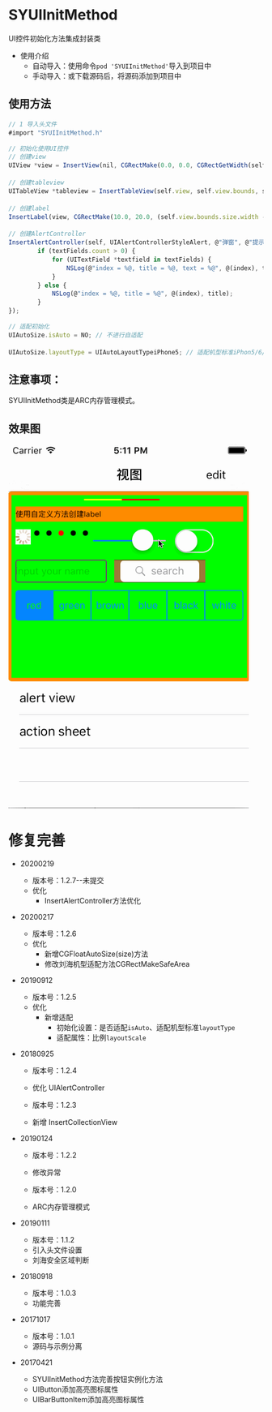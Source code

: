 # SYUIInitMethod
UI控件初始化方法集成封装类


* 使用介绍
  * 自动导入：使用命令`pod 'SYUIInitMethod'`导入到项目中
  * 手动导入：或下载源码后，将源码添加到项目中
  
  
## 使用方法
~~~ javascript
// 1 导入头文件 
#import "SYUIInitMethod.h"
~~~ 

~~~ javascript
// 初始化使用UI控件 
// 创建view
UIView *view = InsertView(nil, CGRectMake(0.0, 0.0, CGRectGetWidth(self.view.bounds), 250.0), [UIColor greenColor], 5.0, [UIColor orangeColor], 5.0);

// 创建tableview
UITableView *tableview = InsertTableView(self.view, self.view.bounds, self, self, UITableViewStylePlain, UITableViewCellSeparatorStyleSingleLine);

// 创建label
InsertLabel(view, CGRectMake(10.0, 20.0, (self.view.bounds.size.width - 10.0 * 2), 20.0), NSTextAlignmentLeft, @"使用自定义方法创建label", [UIFont systemFontOfSize:10.0], [UIColor blackColor], NO);

// 创建AlertController
InsertAlertController(self, UIAlertControllerStyleAlert, @"弹窗", @"提示信息与编辑", @[@"大兄弟在哪里", @"小老弟在哪里"], @[@"大兄弟", @"小老弟", @"确定", @"取消"], ^(int index, NSString *title, NSArray *textFields) {
        if (textFields.count > 0) {
            for (UITextField *textfield in textFields) {
                NSLog(@"index = %@, title = %@, text = %@", @(index), title, textfield.text);
            }
        } else {
            NSLog(@"index = %@, title = %@", @(index), title);
        }
});
~~~ 

~~~ javascript
// 适配初始化
UIAutoSize.isAuto = NO; // 不进行自适配

UIAutoSize.layoutType = UIAutoLayoutTypeiPhone5; // 适配机型标准iPhon5/6/7
~~~

## 注意事项：
SYUIInitMethod类是ARC内存管理模式。

## 效果图
![效果图](./DemoUICreate/UIImage.gif)

# 修复完善
* 20200219 
  * 版本号：1.2.7--未提交
  * 优化
    * InsertAlertController方法优化

* 20200217
  * 版本号：1.2.6
  * 优化
    * 新增CGFloatAutoSize(size)方法
    * 修改刘海机型适配方法CGRectMakeSafeArea

* 20190912
  * 版本号：1.2.5
  * 优化
    * 新增适配
      * 初始化设置：是否适配`isAuto`、适配机型标准`layoutType`
      * 适配属性：比例`layoutScale`

* 20180925
  * 版本号：1.2.4
  * 优化 UIAlertController
  
  * 版本号：1.2.3
  * 新增 InsertCollectionView

* 20190124
  * 版本号：1.2.2
  * 修改异常

  * 版本号：1.2.0
  * ARC内存管理模式

* 20190111
  * 版本号：1.1.2
  * 引入头文件设置
  * 刘海安全区域判断

* 20180918
  * 版本号：1.0.3
  * 功能完善

* 20171017
  * 版本号：1.0.1
  * 源码与示例分离
  
* 20170421
  * SYUIInitMethod方法完善按钮实例化方法
  * UIButton添加高亮图标属性
  * UIBarButtonItem添加高亮图标属性
